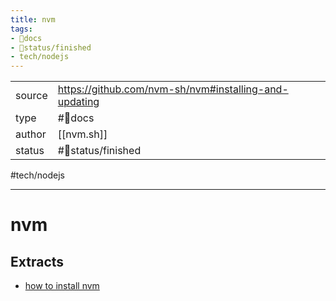 ```yaml
---
title: nvm
tags:
- 📖docs
- 🚦status/finished
- tech/nodejs
---
```



<table>
<tr>
<td> source </td>
<td> <a href="https://github.com/nvm-sh/nvm#installing-and-updating">https://github.com/nvm-sh/nvm#installing-and-updating</a> </td>
</tr>
<tr>
<td> type </td>
<td> #📖docs </td>
</tr>
<tr>
<td> author </td>
<td> [[nvm.sh]] </td>
</tr>
<tr>
<td> status </td>
<td> #🚦status/finished </td>
</tr>
</table>

#tech/nodejs 

---

# nvm

## Extracts

- [how to install nvm](/Extracts/how%20to%20install%20nvm.md)
